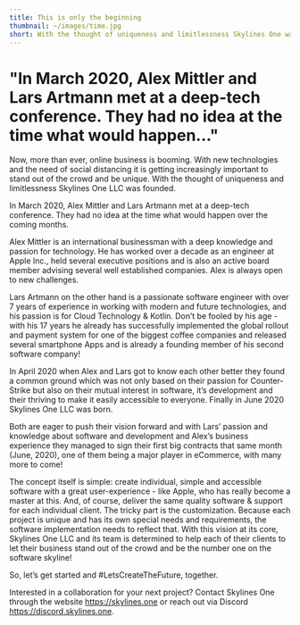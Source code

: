 ```yaml
---
title: This is only the beginning
thumbnail: ~/images/time.jpg
short: With the thought of uniqueness and limitlessness Skylines One was founded
---
```


# "In March 2020, Alex Mittler and Lars Artmann met at a deep-tech conference. They had no idea at the time what would happen..."

Now, more than ever, online business is booming. With new technologies and the need of social distancing it is getting increasingly important to stand out of the crowd and be unique.
With the thought of uniqueness and limitlessness Skylines One LLC was founded.

In March 2020, Alex Mittler and Lars Artmann met at a deep-tech conference. They had no idea at the time what would happen over the coming months.

Alex Mittler is an international businessman with a deep knowledge and passion for technology. He has worked over a decade as an engineer at Apple Inc., held several executive positions and is also an active board member advising several well established companies. Alex is always open to new challenges.

Lars Artmann on the other hand is a passionate software engineer with over 7 years of experience in working with modern and future technologies, and his passion is for Cloud Technology & Kotlin. Don’t be fooled by his age - with his 17 years he already has successfully implemented the global rollout and payment system for one of the biggest coffee companies and released several smartphone Apps and is already a founding member of his second software company!

In April 2020 when Alex and Lars got to know each other better they found a common ground which was not only based on their passion for Counter-Strike but also on their mutual interest in software, it’s development and their thriving to make it easily accessible to everyone. Finally in June 2020 Skylines One LLC was born.

Both are eager to push their vision forward and with Lars’ passion and knowledge about software and development and Alex’s business experience they managed to sign their first big contracts that same month (June, 2020), one of them being a major player in eCommerce, with many more to come!

The concept itself is simple: create individual, simple and accessible software with a great user-experience - like Apple, who has really become a master at this. And, of course, deliver the same quality software & support for each individual client. The tricky part is the customization. Because each project is unique and has its own special needs and requirements, the software implementation needs to reflect that. With this vision at its core, Skylines One LLC and its team is determined to help each of their clients to let their business stand out of the crowd and be the number one on the software skyline!

So, let’s get started and #LetsCreateTheFuture, together.

Interested in a collaboration for your next project? Contact Skylines One through the website https://skylines.one or reach out via Discord https://discord.skylines.one.
